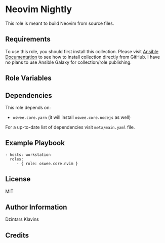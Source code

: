 # Neovim Nightly

This role is meant to build Neovim from source files.

## Requirements

To use this role, you should first install this collection.
Please visit [Ansible Documentation](https://docs.ansible.com/ansible/latest/user_guide/collections_using.html#installing-a-collection-from-a-git-repository)
to see how to install collection directly from GitHub. I have no plans to use Ansible Galaxy for collection/role publishing.

## Role Variables

## Dependencies

This role depends on:

- `oswee.core.yarn` (it will install `oswee.core.nodejs` as well)

For a up-to-date list of dependencies visit `meta/main.yaml` file.

## Example Playbook

    - hosts: workstation
      roles:
         - { role: oswee.core.nvim }

## License

MIT

## Author Information

Dzintars Klavins

## Credits
